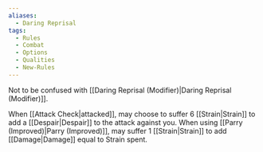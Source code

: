 ```yaml
---
aliases:
  - Daring Reprisal
tags:
  - Rules
  - Combat
  - Options
  - Qualities
  - New-Rules
---
```

Not to be confused with [[Daring Reprisal (Modifier)|Daring Reprisal (Modifier)]].

When [[Attack Check|attacked]], may choose to suffer 6 [[Strain|Strain]] to add a [[Despair|Despair]] to the attack against you. When using [[Parry (Improved)|Parry (Improved)]], may suffer 1 [[Strain|Strain]] to add [[Damage|Damage]] equal to Strain spent.